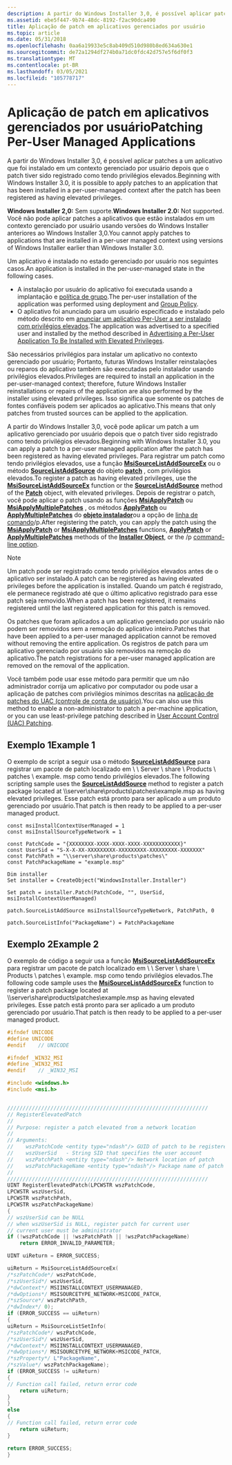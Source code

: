 ```yaml
---
description: A partir do Windows Installer 3,0, é possível aplicar patches a um aplicativo que foi instalado em um contexto gerenciado por usuário depois que o patch tiver sido registrado como tendo privilégios elevados.
ms.assetid: ebe5f447-9b74-48dc-8192-f2ac90dca490
title: Aplicação de patch em aplicativos gerenciados por usuário
ms.topic: article
ms.date: 05/31/2018
ms.openlocfilehash: 0aa6a19933e5c8ab409d510d980b8ed634a630e1
ms.sourcegitcommit: de72a1294df274b0a71dc0fdc42d757e5f6df0f3
ms.translationtype: MT
ms.contentlocale: pt-BR
ms.lasthandoff: 03/05/2021
ms.locfileid: "105778717"
---
```

# <a name="patching-per-user-managed-applications"></a><span data-ttu-id="2c454-103">Aplicação de patch em aplicativos gerenciados por usuário</span><span class="sxs-lookup"><span data-stu-id="2c454-103">Patching Per-User Managed Applications</span></span>

<span data-ttu-id="2c454-104">A partir do Windows Installer 3,0, é possível aplicar patches a um aplicativo que foi instalado em um contexto gerenciado por usuário depois que o patch tiver sido registrado como tendo privilégios elevados.</span><span class="sxs-lookup"><span data-stu-id="2c454-104">Beginning with Windows Installer 3.0, it is possible to apply patches to an application that has been installed in a per-user-managed context after the patch has been registered as having elevated privileges.</span></span>

<span data-ttu-id="2c454-105">**Windows Installer 2,0:** Sem suporte.</span><span class="sxs-lookup"><span data-stu-id="2c454-105">**Windows Installer 2.0:** Not supported.</span></span> <span data-ttu-id="2c454-106">Você não pode aplicar patches a aplicativos que estão instalados em um contexto gerenciado por usuário usando versões do Windows Installer anteriores ao Windows Installer 3,0.</span><span class="sxs-lookup"><span data-stu-id="2c454-106">You cannot apply patches to applications that are installed in a per-user managed context using versions of Windows Installer earlier than Windows Installer 3.0.</span></span>

<span data-ttu-id="2c454-107">Um aplicativo é instalado no estado gerenciado por usuário nos seguintes casos.</span><span class="sxs-lookup"><span data-stu-id="2c454-107">An application is installed in the per-user-managed state in the following cases.</span></span>

-   <span data-ttu-id="2c454-108">A instalação por usuário do aplicativo foi executada usando a implantação e [política de grupo](/previous-versions/windows/desktop/Policy/group-policy-start-page).</span><span class="sxs-lookup"><span data-stu-id="2c454-108">The per-user installation of the application was performed using deployment and [Group Policy](/previous-versions/windows/desktop/Policy/group-policy-start-page).</span></span>
-   <span data-ttu-id="2c454-109">O aplicativo foi anunciado para um usuário especificado e instalado pelo método descrito em [anunciar um aplicativo Per-User a ser instalado com privilégios elevados](advertising-a-per-user-application-to-be-installed-with-elevated-privileges.md).</span><span class="sxs-lookup"><span data-stu-id="2c454-109">The application was advertised to a specified user and installed by the method described in [Advertising a Per-User Application To Be Installed with Elevated Privileges](advertising-a-per-user-application-to-be-installed-with-elevated-privileges.md).</span></span>

<span data-ttu-id="2c454-110">São necessários privilégios para instalar um aplicativo no contexto gerenciado por usuário; Portanto, futuras Windows Installer reinstalações ou reparos do aplicativo também são executadas pelo instalador usando privilégios elevados.</span><span class="sxs-lookup"><span data-stu-id="2c454-110">Privileges are required to install an application in the per-user-managed context; therefore, future Windows Installer reinstallations or repairs of the application are also performed by the installer using elevated privileges.</span></span> <span data-ttu-id="2c454-111">Isso significa que somente os patches de fontes confiáveis podem ser aplicados ao aplicativo.</span><span class="sxs-lookup"><span data-stu-id="2c454-111">This means that only patches from trusted sources can be applied to the application.</span></span>

<span data-ttu-id="2c454-112">A partir do Windows Installer 3,0, você pode aplicar um patch a um aplicativo gerenciado por usuário depois que o patch tiver sido registrado como tendo privilégios elevados.</span><span class="sxs-lookup"><span data-stu-id="2c454-112">Beginning with Windows Installer 3.0, you can apply a patch to a per-user managed application after the patch has been registered as having elevated privileges.</span></span> <span data-ttu-id="2c454-113">Para registrar um patch como tendo privilégios elevados, use a função [**MsiSourceListAddSourceEx**](/windows/desktop/api/Msi/nf-msi-msisourcelistaddsourceexa) ou o método [**SourceListAddSource**](patch-sourcelistaddsource.md) do objeto [**patch**](patch-object.md) , com privilégios elevados.</span><span class="sxs-lookup"><span data-stu-id="2c454-113">To register a patch as having elevated privileges, use the [**MsiSourceListAddSourceEx**](/windows/desktop/api/Msi/nf-msi-msisourcelistaddsourceexa) function or the [**SourceListAddSource**](patch-sourcelistaddsource.md) method of the [**Patch**](patch-object.md) object, with elevated privileges.</span></span> <span data-ttu-id="2c454-114">Depois de registrar o patch, você pode aplicar o patch usando as funções [**MsiApplyPatch**](/windows/desktop/api/Msi/nf-msi-msiapplypatcha) ou [**MsiApplyMultiplePatches**](/windows/desktop/api/Msi/nf-msi-msiapplymultiplepatchesa) , os métodos [**ApplyPatch**](installer-applypatch.md) ou [**ApplyMultiplePatches**](installer-applymultiplepatches.md) do [**objeto instalador**](installer-object.md)ou a opção de [linha de comando](command-line-options.md)/p.</span><span class="sxs-lookup"><span data-stu-id="2c454-114">After registering the patch, you can apply the patch using the [**MsiApplyPatch**](/windows/desktop/api/Msi/nf-msi-msiapplypatcha) or [**MsiApplyMultiplePatches**](/windows/desktop/api/Msi/nf-msi-msiapplymultiplepatchesa) functions, [**ApplyPatch**](installer-applypatch.md) or [**ApplyMultiplePatches**](installer-applymultiplepatches.md) methods of the [**Installer Object**](installer-object.md), or the /p [command-line option](command-line-options.md).</span></span>

> [!Note]
> <span data-ttu-id="2c454-115">Um patch pode ser registrado como tendo privilégios elevados antes de o aplicativo ser instalado.</span><span class="sxs-lookup"><span data-stu-id="2c454-115">A patch can be registered as having elevated privileges before the application is installed.</span></span> <span data-ttu-id="2c454-116">Quando um patch é registrado, ele permanece registrado até que o último aplicativo registrado para esse patch seja removido.</span><span class="sxs-lookup"><span data-stu-id="2c454-116">When a patch has been registered, it remains registered until the last registered application for this patch is removed.</span></span>
> 
> <span data-ttu-id="2c454-117">Os patches que foram aplicados a um aplicativo gerenciado por usuário não podem ser removidos sem a remoção do aplicativo inteiro.</span><span class="sxs-lookup"><span data-stu-id="2c454-117">Patches that have been applied to a per-user managed application cannot be removed without removing the entire application.</span></span> <span data-ttu-id="2c454-118">Os registros de patch para um aplicativo gerenciado por usuário são removidos na remoção do aplicativo.</span><span class="sxs-lookup"><span data-stu-id="2c454-118">The patch registrations for a per-user managed application are removed on the removal of the application.</span></span>

<span data-ttu-id="2c454-119">Você também pode usar esse método para permitir que um não administrador corrija um aplicativo por computador ou pode usar a aplicação de patches com privilégios mínimos descritas na [aplicação de patches do UAC (controle de conta de usuário)](user-account-control--uac--patching.md).</span><span class="sxs-lookup"><span data-stu-id="2c454-119">You can also use this method to enable a non-administrator to patch a per-machine application, or you can use least-privilege patching described in [User Account Control (UAC) Patching](user-account-control--uac--patching.md).</span></span>

## <a name="example-1"></a><span data-ttu-id="2c454-120">Exemplo 1</span><span class="sxs-lookup"><span data-stu-id="2c454-120">Example 1</span></span>

<span data-ttu-id="2c454-121">O exemplo de script a seguir usa o método [**SourceListAddSource**](patch-sourcelistaddsource.md) para registrar um pacote de patch localizado em \\ \\ Server \\ share \\ Products \\ patches \\ example. msp como tendo privilégios elevados.</span><span class="sxs-lookup"><span data-stu-id="2c454-121">The following scripting sample uses the [**SourceListAddSource**](patch-sourcelistaddsource.md) method to register a patch package located at \\\\server\\share\\products\\patches\\example.msp as having elevated privileges.</span></span> <span data-ttu-id="2c454-122">Esse patch está pronto para ser aplicado a um produto gerenciado por usuário.</span><span class="sxs-lookup"><span data-stu-id="2c454-122">That patch is then ready to be applied to a per-user managed product.</span></span>

``` syntax
const msiInstallContextUserManaged = 1
const msiInstallSourceTypeNetwork = 1

const PatchCode = "{XXXXXXXX-XXXX-XXXX-XXXX-XXXXXXXXXXXX}"
const UserSid = "S-X-X-XX-XXXXXXXXX-XXXXXXXXX-XXXXXXXXX-XXXXXXX"
const PatchPath = "\\server\share\products\patches\"
const PatchPackageName = "example.msp"

Dim installer
Set installer = CreateObject("WindowsInstaller.Installer")

Set patch = installer.Patch(PatchCode, "", UserSid, msiInstallContextUserManaged)

patch.SourceListAddSource msiInstallSourceTypeNetwork, PatchPath, 0

patch.SourceListInfo("PackageName") = PatchPackageName
```

## <a name="example-2"></a><span data-ttu-id="2c454-123">Exemplo 2</span><span class="sxs-lookup"><span data-stu-id="2c454-123">Example 2</span></span>

<span data-ttu-id="2c454-124">O exemplo de código a seguir usa a função [**MsiSourceListAddSourceEx**](/windows/desktop/api/Msi/nf-msi-msisourcelistaddsourceexa) para registrar um pacote de patch localizado em \\ \\ Server \\ share \\ Products \\ patches \\ example. msp como tendo privilégios elevados.</span><span class="sxs-lookup"><span data-stu-id="2c454-124">The following code sample uses the [**MsiSourceListAddSourceEx**](/windows/desktop/api/Msi/nf-msi-msisourcelistaddsourceexa) function to register a patch package located at \\\\server\\share\\products\\patches\\example.msp as having elevated privileges.</span></span> <span data-ttu-id="2c454-125">Esse patch está pronto para ser aplicado a um produto gerenciado por usuário.</span><span class="sxs-lookup"><span data-stu-id="2c454-125">That patch is then ready to be applied to a per-user managed product.</span></span>


```C++
#ifndef UNICODE
#define UNICODE
#endif    // UNICODE

#ifndef _WIN32_MSI
#define _WIN32_MSI
#endif    // _WIN32_MSI

#include <windows.h>
#include <msi.h>


/////////////////////////////////////////////////////////////////
// RegisterElevatedPatch
//
// Purpose: register a patch elevated from a network location
//
// Arguments:
//    wszPatchCode <entity type="ndash"/> GUID of patch to be registered
//    wszUserSid   - String SID that specifies the user account
//    wszPatchPath <entity type="ndash"/> Network location of patch
//    wszPatchPackageName <entity type="ndash"/> Package name of patch
//
/////////////////////////////////////////////////////////////////
UINT RegisterElevatedPatch(LPCWSTR wszPatchCode, 
LPCWSTR wszUserSid, 
LPCWSTR wszPatchPath, 
LPCWSTR wszPatchPackageName)
{
// wszUserSid can be NULL
// when wszUserSid is NULL, register patch for current user
// current user must be administrator
if (!wszPatchCode || !wszPatchPath || !wszPatchPackageName)
    return ERROR_INVALID_PARAMETER;

UINT uiReturn = ERROR_SUCCESS;

uiReturn = MsiSourceListAddSourceEx(
/*szPatchCode*/ wszPatchCode,
/*szUserSid*/ wszUserSid,
/*dwContext*/ MSIINSTALLCONTEXT_USERMANAGED,
/*dwOptions*/ MSISOURCETYPE_NETWORK+MSICODE_PATCH,
/*szSource*/ wszPatchPath,
/*dwIndex*/ 0);
if (ERROR_SUCCESS == uiReturn)
{
uiReturn = MsiSourceListSetInfo(
/*szPatchCode*/ wszPatchCode,
/*szUserSid*/ wszUserSid,
/*dwContext*/ MSIINSTALLCONTEXT_USERMANAGED,
/*dwOptions*/ MSISOURCETYPE_NETWORK+MSICODE_PATCH,
/*szProperty*/ L"PackageName",
/*szValue*/ wszPatchPackageName);
if (ERROR_SUCCESS != uiReturn)
{
// Function call failed, return error code
    return uiReturn;
}
}
else
{
// Function call failed, return error code
    return uiReturn;
}

return ERROR_SUCCESS;
}


```



 

 
